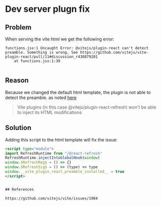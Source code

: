 # Dev server plugn fix


## Problem 
When serving the vite html we get the following error:
```
functions.jsx:1 Uncaught Error: @vitejs/plugin-react can't detect preamble. Something is wrong. See https://github.com/vitejs/vite-plugin-react/pull/11#discussion_r430879201
    at functions.jsx:1:39
    
``` 

## Reason

Because we changed the default html template, the plugin is not able to detect the preamble.
as noted [here](https://github.com/vitejs/vite/issues/1984) 

>Vite plugins (in this case @vitejs/plugin-react-refresh) won't be able to inject its HTML modifications

## Solution

Adding this script to the html template will fix the issue:
```html
<script type="module">
import RefreshRuntime from "/@react-refresh"
RefreshRuntime.injectIntoGlobalHook(window)
window.$RefreshReg$ = () => {}
window.$RefreshSig$ = () => (type) => type
window.__vite_plugin_react_preamble_installed__ = true
</script>


## References

https://github.com/vitejs/vite/issues/1984
